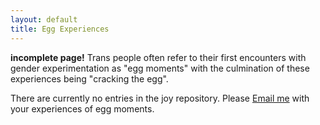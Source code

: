 ```yaml
---
layout: default
title: Egg Experiences
---
```


**incomplete page!**
Trans people often refer to their first encounters with gender experimentation as "egg moments" with the culmination of these experiences being "cracking the egg".



There are currently no entries in the joy repository. Please [Email me](estone@middlebury.edu) with your experiences of egg moments.
